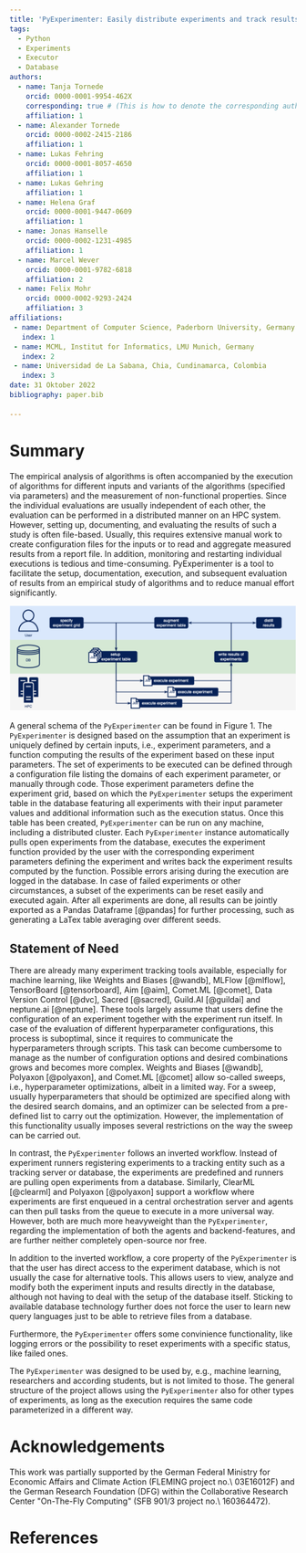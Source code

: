 ```yaml
---
title: 'PyExperimenter: Easily distribute experiments and track results'
tags:
  - Python
  - Experiments
  - Executor
  - Database
authors:
  - name: Tanja Tornede
    orcid: 0000-0001-9954-462X
    corresponding: true # (This is how to denote the corresponding author)
    affiliation: 1
  - name: Alexander Tornede
    orcid: 0000-0002-2415-2186
    affiliation: 1
  - name: Lukas Fehring
    orcid: 0000-0001-8057-4650
    affiliation: 1
  - name: Lukas Gehring
    affiliation: 1
  - name: Helena Graf
    orcid: 0000-0001-9447-0609
    affiliation: 1
  - name: Jonas Hanselle
    orcid: 0000-0002-1231-4985
    affiliation: 1
  - name: Marcel Wever
    orcid: 0000-0001-9782-6818
    affiliation: 2
  - name: Felix Mohr 
    orcid: 0000-0002-9293-2424
    affiliation: 3
affiliations:
 - name: Department of Computer Science, Paderborn University, Germany
   index: 1
 - name: MCML, Institut for Informatics, LMU Munich, Germany
   index: 2
 - name: Universidad de La Sabana, Chia, Cundinamarca, Colombia
   index: 3
date: 31 Oktober 2022
bibliography: paper.bib

---
```


# Summary

The empirical analysis of algorithms is often accompanied by the execution of algorithms for different inputs and variants of the algorithms (specified via parameters) and the measurement of non-functional properties. Since the individual evaluations are usually independent of each other, the evaluation can be performed in a distributed manner on an HPC system. However, setting up, documenting, and evaluating the results of such a study is often file-based. Usually, this requires extensive manual work to create configuration files for the inputs or to read and aggregate measured results from a report file. In addition, monitoring and restarting individual executions is tedious and time-consuming. PyExperimenter is a tool to facilitate the setup, documentation, execution, and subsequent evaluation of results from an empirical study of algorithms and to reduce manual effort significantly.

![General schema of `PyExperimenter`.](usage.png)

A general schema of the `PyExperimenter` can be found in Figure 1. The `PyExperimenter` is designed based on the assumption that an experiment is uniquely defined by certain inputs, i.e., experiment parameters, and a function computing the results of the experiment based on these input parameters. The set of experiments to be executed can be defined through a configuration file listing the domains of each experiment parameter, or manually through code. Those experiment parameters define the experiment grid, based on which the `PyExperimenter` setups the experiment table in the database featuring all experiments with their input parameter values and additional information such as the execution status. Once this table has been created, `PyExperimenter` can be run on any machine, including a distributed cluster. Each `PyExperimenter` instance automatically pulls open experiments from the database, executes the experiment function provided by the user with the corresponding experiment parameters defining the experiment and writes back the experiment results computed by the function. Possible errors arising during the execution are logged in the database. In case of failed experiments or other circumstances, a subset of the experiments can be reset easily and executed again. After all experiments are done, all results can be jointly exported as a Pandas Dataframe [@pandas] for further processing, such as generating a LaTex table averaging over different seeds.

## Statement of Need

There are already many experiment tracking tools available, especially for machine learning, like Weights and Biases [@wandb], MLFlow [@mlflow], TensorBoard [@tensorboard], Aim [@aim], Comet.ML [@comet], Data Version Control [@dvc], Sacred [@sacred], Guild.AI [@guildai] and neptune.ai [@neptune]. These tools largely assume that users define the configuration of an experiment together with the experiment run itself. In case of the evaluation of different hyperparameter configurations, this process is suboptimal, since it requires to communicate the hyperparameters through scripts. This task can become cumbersome to manage as the number of configuration options and desired combinations grows and becomes more complex. Weights and Biases [@wandb], Polyaxon [@polyaxon], and Comet.ML [@comet] allow so-called sweeps, i.e., hyperparameter optimizations, albeit in a limited way. For a sweep, usually hyperparameters that should be optimized are specified along with the desired search domains, and an optimizer can be selected from a pre-defined list to carry out the optimization. However, the implementation of this functionality usually imposes several restrictions on the way the sweep can be carried out.

In contrast, the `PyExperimenter` follows an inverted workflow. Instead of experiment runners registering experiments to a tracking entity such as a tracking server or database, the experiments are predefined and runners are pulling open experiments from a database. Similarly, ClearML [@clearml] and Polyaxon [@polyaxon] support a workflow where experiments are first enqueued in a central orchestration server and agents can then pull tasks from the queue to execute in a more universal way. However, both are much more heavyweight than the `PyExperimenter`, regarding the implementation of both the agents and backend-features, and are further neither completely open-source nor free.

In addition to the inverted workflow, a core property of the `PyExperimenter` is that the user has direct access to the experiment database, which is not usually the case for alternative tools. This allows users to view, analyze and modify both the experiment inputs and results directly in the database, although not having to deal with the setup of the database itself. Sticking to available database technology further does not force the user to learn new query languages just to be able to retrieve files from a database.

Furthermore, the `PyExperimenter` offers some convinience functionality, like logging errors or the possibility to reset experiments with a specific status, like failed ones.

The `PyExperimenter` was designed to be used by, e.g., machine learning, researchers and according students, but is not limited to those. The general structure of the project allows using the `PyExperimenter` also for other types of experiments, as long as the execution requires the same code parameterized in a different way.  

# Acknowledgements

This work was partially supported by the German Federal Ministry for Economic Affairs and Climate Action (FLEMING project no.\ 03E16012F) and the German Research Foundation (DFG) within the Collaborative Research Center "On-The-Fly Computing" (SFB 901/3 project no.\ 160364472).

# References
